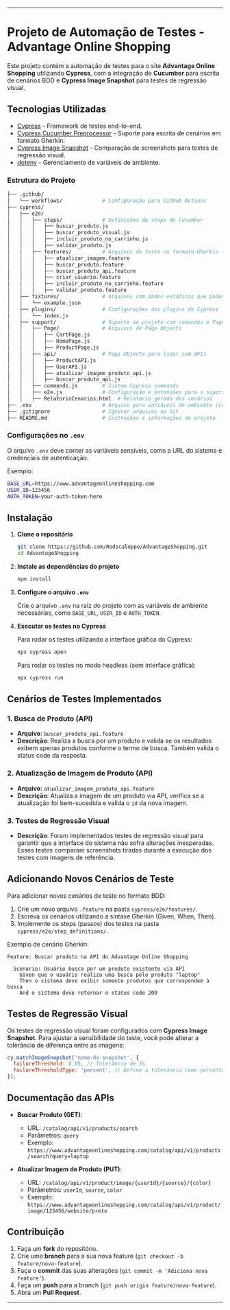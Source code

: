 
---

# Projeto de Automação de Testes - Advantage Online Shopping

Este projeto contém a automação de testes para o site **Advantage Online Shopping** utilizando **Cypress**, com a integração de **Cucumber** para escrita de cenários BDD e **Cypress Image Snapshot** para testes de regressão visual.

## Tecnologias Utilizadas

- [Cypress](https://www.cypress.io/) - Framework de testes end-to-end.
- [Cypress Cucumber Preprocessor](https://github.com/TheBrainFamily/cypress-cucumber-preprocessor) - Suporte para escrita de cenários em formato Gherkin.
- [Cypress Image Snapshot](https://github.com/palmerhq/cypress-image-snapshot) - Comparação de screenshots para testes de regressão visual.
- [dotenv](https://www.npmjs.com/package/dotenv) - Gerenciamento de variáveis de ambiente.

### Estrutura do Projeto
```bash
├── .github/
│   └── workflows/             # Configuração para GitHub Actions
├── cypress/
│   ├── e2e/
│   │   ├── steps/             # Definições de steps do Cucumber
│   │   │   ├── buscar_produto.js
│   │   │   ├── buscar_produto_visual.js
│   │   │   ├── incluir_produto_no_carrinho.js
│   │   │   ├── validar_produto.js
│   │   ├── features/          # Arquivos de teste no formato Gherkin (.feature)
│   │   │   ├── atualizar_imagem.feature
│   │   │   ├── buscar_produto.feature
│   │   │   ├── buscar_produto_api.feature
│   │   │   ├── criar_usuario.feature
│   │   │   ├── incluir_produto_no_carrinho.feature
│   │   │   ├── validar_produto.feature
│   ├── fixtures/              # Arquivos com dados estáticos que podem ser utilizados nos testes
│   │   └── example.json
│   ├── plugins/               # Configurações dos plugins do Cypress
│   │   └── index.js
│   ├── support/               # Suporte ao projeto com comandos e Page Objects
│   │   ├── Page/              # Arquivos de Page Objects
│   │   │   ├── CartPage.js
│   │   │   ├── HomePage.js
│   │   │   ├── ProductPage.js
│   │   ├── api/               # Page Objects para lidar com APIs
│   │   │   ├── ProductAPI.js
│   │   │   ├── UserAPI.js
│   │   │   ├── atualizar_imagem_produto_api.js
│   │   │   ├── buscar_produto_api.js
│   │   ├── commands.js        # Custom Cypress commands
│   │   ├── e2e.js             # Configuração e extensões para o suporte ao Cypress e Cucumber
│   │   ├── RelatorioCenarios.html  # Relatório gerado dos cenários
├── .env                       # Arquivo para variáveis de ambiente (configuração)
├── .gitignore                 # Ignorar arquivos no Git
├── README.md                  # Instruções e informações do projeto

```

### Configurações no `.env`

O arquivo `.env` deve conter as variáveis sensíveis, como a URL do sistema e credenciais de autenticação.

Exemplo:

```bash
BASE_URL=https://www.advantageonlineshopping.com
USER_ID=123456
AUTH_TOKEN=your-auth-token-here
```

## Instalação

1. **Clone o repositório**

   ```bash
   git clone https://github.com/Rodscaloppe/AdvantageShopping.git
   cd AdvantageShopping
   ```

2. **Instale as dependências do projeto**

   ```bash
   npm install
   ```

3. **Configure o arquivo `.env`**

   Crie o arquivo `.env` na raiz do projeto com as variáveis de ambiente necessárias, como `BASE_URL`, `USER_ID` e `AUTH_TOKEN`.

4. **Executar os testes no Cypress**

   Para rodar os testes utilizando a interface gráfica do Cypress:

   ```bash
   npx cypress open
   ```

   Para rodar os testes no modo headless (sem interface gráfica):

   ```bash
   npx cypress run
   ```

## Cenários de Testes Implementados

### 1. Busca de Produto (API)
- **Arquivo**: `buscar_produto_api.feature`
- **Descrição**: Realiza a busca por um produto e valida se os resultados exibem apenas produtos conforme o termo de busca. Também valida o status code da resposta.
  
### 2. Atualização de Imagem de Produto (API)
- **Arquivo**: `atualizar_imagem_produto_api.feature`
- **Descrição**: Atualiza a imagem de um produto via API, verifica se a atualização foi bem-sucedida e valida o `id` da nova imagem.

### 3. Testes de Regressão Visual
- **Descrição**: Foram implementados testes de regressão visual para garantir que a interface do sistema não sofra alterações inesperadas. Esses testes comparam screenshots tiradas durante a execução dos testes com imagens de referência.

## Adicionando Novos Cenários de Teste

Para adicionar novos cenários de teste no formato BDD:

1. Crie um novo arquivo `.feature` na pasta `cypress/e2e/features/`.
2. Escreva os cenários utilizando a sintaxe Gherkin (Given, When, Then).
3. Implemente os steps (passos) dos testes na pasta `cypress/e2e/step_definitions/`.

Exemplo de cenário Gherkin:

```gherkin
Feature: Buscar produto na API do Advantage Online Shopping

  Scenario: Usuário busca por um produto existente via API
    Given que o usuário realiza uma busca pelo produto "laptop"
    Then o sistema deve exibir somente produtos que correspondem à busca
    And o sistema deve retornar o status code 200
```

## Testes de Regressão Visual

Os testes de regressão visual foram configurados com **Cypress Image Snapshot**. Para ajustar a sensibilidade do teste, você pode alterar a tolerância de diferença entre as imagens:

```javascript
cy.matchImageSnapshot('nome-do-snapshot', {
  failureThreshold: 0.05, // Tolerância de 5%
  failureThresholdType: 'percent', // Define a tolerância como percentual
});
```

## Documentação das APIs

- **Buscar Produto (GET)**:
  - URL: `/catalog/api/v1/products/search`
  - Parâmetros: `query`
  - Exemplo: `https://www.advantageonlineshopping.com/catalog/api/v1/products/search?query=laptop`

- **Atualizar Imagem de Produto (PUT)**:
  - URL: `/catalog/api/v1/product/image/{userId}/{source}/{color}`
  - Parâmetros: `userId`, `source`, `color`
  - Exemplo: `https://www.advantageonlineshopping.com/catalog/api/v1/product/image/123456/website/preto`

## Contribuição

1. Faça um **fork** do repositório.
2. Crie uma **branch** para a sua nova feature (`git checkout -b feature/nova-feature`).
3. Faça o **commit** das suas alterações (`git commit -m 'Adiciona nova feature'`).
4. Faça um **push** para a branch (`git push origin feature/nova-feature`).
5. Abra um **Pull Request**.



---
